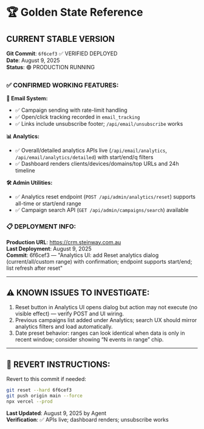 # 🏆 Golden State Reference

## **CURRENT STABLE VERSION**

**Git Commit**: `6f6cef3` ✅ VERIFIED DEPLOYED  
**Date**: August 9, 2025  
**Status**: 🟢 PRODUCTION RUNNING

### **✅ CONFIRMED WORKING FEATURES:**

**📧 Email System:**
- ✅ Campaign sending with rate-limit handling
- ✅ Open/click tracking recorded in `email_tracking`
- ✅ Links include unsubscribe footer; `/api/email/unsubscribe` works

**📊 Analytics:**
- ✅ Overall/detailed analytics APIs live (`/api/email/analytics`, `/api/email/analytics/detailed`) with start/end/q filters
- ✅ Dashboard renders clients/devices/domains/top URLs and 24h timeline

**🛠 Admin Utilities:**
- ✅ Analytics reset endpoint (`POST /api/admin/analytics/reset`) supports all-time or start/end range
- ✅ Campaign search API (`GET /api/admin/campaigns/search`) available

### **📋 DEPLOYMENT INFO:**

**Production URL**: https://crm.steinway.com.au  
**Last Deployment**: August 9, 2025  
**Commit**: 6f6cef3 — "Analytics UI: add Reset analytics dialog (current/all/custom range) with confirmation; endpoint supports start/end; list refresh after reset"

---

## **⚠️ KNOWN ISSUES TO INVESTIGATE:**

1. Reset button in Analytics UI opens dialog but action may not execute (no visible effect) — verify POST and UI wiring.  
2. Previous campaigns list added under Analytics; search UX should mirror analytics filters and load automatically.  
3. Date preset behavior: ranges can look identical when data is only in recent window; consider showing “N events in range” chip.

---

## **📝 REVERT INSTRUCTIONS:**

Revert to this commit if needed:
```bash
git reset --hard 6f6cef3
git push origin main --force
npx vercel --prod
```

**Last Updated**: August 9, 2025 by Agent  
**Verification**: ✅ APIs live; dashboard renders; unsubscribe works 